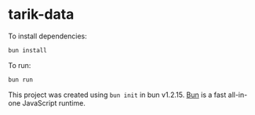 # tarik-data

To install dependencies:

```bash
bun install
```

To run:

```bash
bun run 
```

This project was created using `bun init` in bun v1.2.15. [Bun](https://bun.sh) is a fast all-in-one JavaScript runtime.
